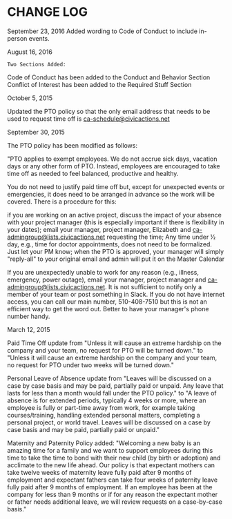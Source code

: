 # <a name="changelog"></a>CHANGE LOG

September 23, 2016 Added wording to Code of Conduct to include in-person events.

August 16, 2016

```
Two Sections Added:
```

Code of Conduct has been added to the Conduct and Behavior Section Conflict of
Interest has been added to the Required Stuff Section

October 5, 2015

Updated the PTO policy so that the only email address that needs to be used to
request time off is
[ca-schedule@civicactions.net](mailto:ca-schedule@civicactions.net)

September 30, 2015

The PTO policy has been modified as follows:

"PTO applies to exempt employees. We do not accrue sick days, vacation days or
any other form of PTO. Instead, employees are encouraged to take time off as
needed to feel balanced, productive and healthy.

You do not need to justify paid time off but, except for unexpected events or
emergencies, it does need to be arranged in advance so the work will be covered.
There is a procedure for this:

if you are working on an active project, discuss the impact of your absence with
your project manager (this is especially important if there is flexibility in
your dates); email your manager, project manager, Elizabeth and
[ca-admingroup@lists.civicactions.net](mailto:ca-admingroup@lists.civicactions.net)
requesting the time; Any time under ½ day, e.g., time for doctor appointments,
does not need to be formalized. Just let your PM know; when the PTO is approved,
your manager will simply "reply-all" to your original email and admin will put
it on the Master Calendar

If you are unexpectedly unable to work for any reason (e.g., illness, emergency,
power outage), email your manager, project manager and
[ca-admingroup@lists.civicactions.net](mailto:ca-admingroup@lists.civicactions.net).
It is not sufficient to notify only a member of your team or post something in
Slack. If you do not have internet access, you can call our main number,
510-408-7510 but this is not an efficient way to get the word out. Better to
have your manager's phone number handy.

March 12, 2015

Paid Time Off update from "Unless it will cause an extreme hardship on the
company and your team, no request for PTO will be turned down." to "Unless it
will cause an extreme hardship on the company and your team, no request for PTO
under two weeks will be turned down."

Personal Leave of Absence update from "Leaves will be discussed on a case by
case basis and may be paid, partially paid or unpaid. Any leave that lasts for
less than a month would fall under the PTO policy." to "A leave of absence is
for extended periods, typically 4 weeks or more, where an employee is fully or
part-time away from work, for example taking courses/training, handling extended
personal matters, completing a personal project, or world travel. Leaves will be
discussed on a case by case basis and may be paid, partially paid or unpaid."

Maternity and Paternity Policy added: "Welcoming a new baby is an amazing time
for a family and we want to support employees during this time to take the time
to bond with their new child (by birth or adoption) and acclimate to the new
life ahead. Our policy is that expectant mothers can take twelve weeks of
maternity leave fully paid after 9 months of employment and expectant fathers
can take four weeks of paternity leave fully paid after 9 months of employment.
If an employee has been at the company for less than 9 months or if for any
reason the expectant mother or father needs additional leave, we will review
requests on a case-by-case basis."
